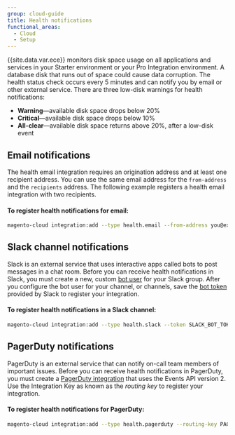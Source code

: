 ```yaml
---
group: cloud-guide
title: Health notifications
functional_areas:
  - Cloud
  - Setup
---
```


{{site.data.var.ece}} monitors disk space usage on all applications and services in your Starter environment or your Pro Integration environment. A database disk that runs out of space could cause data corruption. The health status check occurs every 5 minutes and can notify you by email or other external service. There are three low-disk warnings for health notifications:

-  **Warning**—available disk space drops below 20%
-  **Critical**—available disk space drops below 10%
-  **All-clear**—available disk space returns above 20%, after a low-disk event

## Email notifications

The health email integration requires an origination address and at least one recipient address. You can use the same email address for the `from-address` and the `recipients` address. The following example registers a health email integration with two recipients.

#### To register health notifications for email:

```bash
magento-cloud integration:add --type health.email --from-address you@example.com --recipients them@example.com --recipients others@example.com
```

## Slack channel notifications

Slack is an external service that uses interactive apps called bots to post messages in a chat room. Before you can receive health notifications in Slack, you must create a new, custom [bot user](https://api.slack.com/bot-users) for your Slack group. After you configure the bot user for your channel, or channels, save the [bot token](https://api.slack.com/docs/token-types#bot) provided by Slack to register your integration.

#### To register health notifications in a Slack channel:

```bash
magento-cloud integration:add --type health.slack --token SLACK_BOT_TOKEN --channel '#slack-channel-name'
```

## PagerDuty notifications

PagerDuty is an external service that can notify on-call team members of important issues. Before you can receive health notifications in PagerDuty, you must create a [PagerDuty integration](https://v2.developer.pagerduty.com/v2/docs/integrating) that uses the Events API version 2. Use the Integration Key as known as the _routing key_ to register your integration.

#### To register health notifications for PagerDuty:

```bash
magento-cloud integration:add --type health.pagerduty --routing-key PAGERDUTY_ROUTING_KEY
```